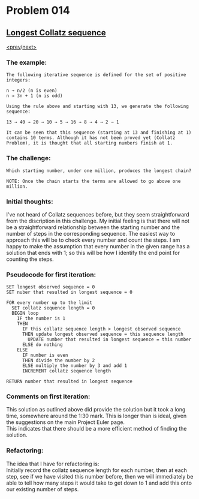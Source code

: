# Problem 014

## [Longest Collatz sequence](https://projecteuler.net/problem=14)

[<prev](./../013_large_sum/README.md)/[next>](./../015_lattice_paths/README.md) 

### The example:
`The following iterative sequence is defined for the set of positive integers:`

```
n → n/2 (n is even)
n → 3n + 1 (n is odd)
```

`Using the rule above and starting with 13, we generate the following sequence:`
```
13 → 40 → 20 → 10 → 5 → 16 → 8 → 4 → 2 → 1
```
`It can be seen that this sequence (starting at 13 and finishing at 1) contains 10 terms. Although it has not been proved yet (Collatz Problem), it is thought that all starting numbers finish at 1.`

### The challenge:
`Which starting number, under one million, produces the longest chain?`

`NOTE: Once the chain starts the terms are allowed to go above one million.`

### Initial thoughts:
I've not heard of Collatz sequences before, but they seem straightforward from the discription in this challenge. My initial feeling is that there will not be a straightforward relationship between the starting number and the number of steps in the corresponding sequence. The easiest way to approach this will be to check every number and count the steps. I am happy to make the assumption that every number in the given range has a solution that ends with 1; so this will be how I identify the end point for counting the steps. 

### Pseudocode for first iteration:
```
SET longest observed sequence = 0
SET nuber that resulted in longest sequence = 0

FOR every number up to the limit
  SET collatz sequence length = 0
  BEGIN loop
    IF the number is 1
    THEN 
      IF this collatz sequence length > longest observed sequence
      THEN update longest observed sequence = this sequence length
        UPDATE number that resulted in longest sequence = this number
      ELSE do nothing
    ELSE 
      IF number is even
      THEN divide the number by 2
      ELSE multiply the number by 3 and add 1
      INCREMENT collatz sequence length

RETURN number that resulted in longest sequence
```

### Comments on first iteration:
This solution as outlined above did provide the solution but it took a long time, somewhere around the 1:30 mark. This is longer than is ideal, given the suggestions on the main Project Euler page.\
This indicates that there should be a more efficient method of finding the solution. 

### Refactoring:
The idea that I have for refactoring is:\
Initially record the collatz sequence length for each number, then at each step, see if we have visited this number before, then we will immediately be able to tell how many steps it would take to get down to 1 and add this onto our existing number of steps.
